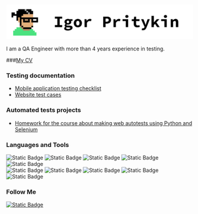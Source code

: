 ![Header](https://github.com/TrickStealer/TrickStealer/blob/main/assets/header.png)

I am a QA Engineer with more than 4 years experience in testing.

###[My CV](https://drive.google.com/file/d/1aaxlsC83btmp9NQotAr0H2qUcTpDWvNm/view?usp=sharing)

### Testing documentation
* [Mobile application testing checklist](https://drive.google.com/file/d/1bZmJuO6UUETnWhzSQZRrzqPaP7l-g6AE/view?usp=sharing)
* [Website test cases](https://drive.google.com/file/d/1uGJycMipwXjEoFEON6gDZfFfAXEXDRHq/view?usp=drive_link)

### Automated tests projects
* [Homework for the course about making web autotests using Python and Selenium ](https://github.com/TrickStealer/Stepik_auto_tests_course)

### Languages and Tools
![Static Badge](https://img.shields.io/badge/python-white?style=for-the-badge&logo=python) ![Static Badge](https://img.shields.io/badge/java_script-white?style=for-the-badge&logo=javascript) ![Static Badge](https://img.shields.io/badge/C%2FC%2B%2B-white?style=for-the-badge&logo=C%2B%2B&logoColor=%23039) ![Static Badge](https://img.shields.io/badge/Selenium_WebDriver-white?style=for-the-badge&logo=selenium) ![Static Badge](https://img.shields.io/badge/SQL-white?style=for-the-badge)  
![Static Badge](https://img.shields.io/badge/Jira-white?style=for-the-badge&logo=Jira&logoColor=%2306c) ![Static Badge](https://img.shields.io/badge/Git-white?style=for-the-badge&logo=Git) ![Static Badge](https://img.shields.io/badge/Perforce-white?style=for-the-badge&logo=Perforce&logoColor=black) ![Static Badge](https://img.shields.io/badge/Postman-white?style=for-the-badge&logo=Postman) ![Static Badge](https://img.shields.io/badge/Linux-white?style=for-the-badge&logo=Linux&logoColor=black)

### Follow Me
[![Static Badge](https://img.shields.io/badge/Linked_In-white?style=for-the-badge&logo=linkedin&logoColor=%2306c&link=%3Cobject%3Ehttps%3A%2F%2Fwww.linkedin.com%2Fin%2Figor-pritykin-70152430b%2F%3C%2Fobject%3E)](https://www.linkedin.com/in/igor-pritykin-70152430b/)
